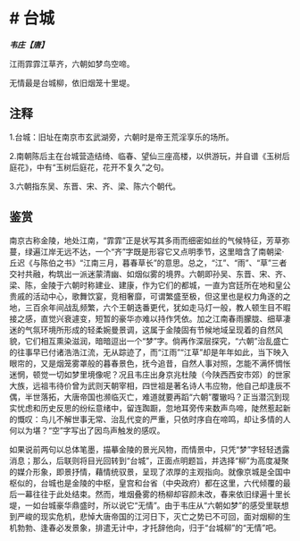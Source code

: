 # # 台城

***韦庄【唐】***

江雨霏霏江草齐，六朝如梦鸟空啼。

无情最是台城柳，依旧烟笼十里堤。

## 注释

1.台城：旧址在南京市玄武湖旁，六朝时是帝王荒淫享乐的场所。

2.南朝陈后主在台城营造结绮、临春、望仙三座高楼，以供游玩，并自谱《玉树后庭花》，中有“玉树后庭花，花开不复久”之句。

3.六朝指东吴、东晋、宋、齐、梁、陈六个朝代。

## 鉴赏

南京古称金陵，地处江南，“霏霏”正是状写其多雨而细密如丝的气候特征，芳草弥蔓，绿遍江岸无远不达，一个“齐”字既是形容它又点明季节，这里暗含了南朝梁·丘迟《与陈伯之书》“江南三月，暮春草长”的意思。总之，“江”、“雨”、“草”三者交衬共融，构筑出一派迷蒙清幽、如烟似雾的境界。六朝即孙吴、东晋、宋、齐、梁、陈，金陵于六朝时称建业、建康，作为它们的都城，一直为宫廷所在地和皇公贵戚的活动中心，歌舞饮宴，竞相奢靡，可谓繁盛至极，但这里也是权力角逐的之地，三百余年间战乱频繁，六个王朝迭番更代，犹如走马灯一般，教人顿生目不暇接之感，直觉兴衰遽变，短暂的豪华亦难以持作凭依。加之江南春雨朦胧、细草凄迷的气氛环境所形成的轻柔婉曼景调，这属于金陵固有节候地域呈现着的自然风貌，它们相互熏染滋润，暗暗逗出一个“梦”字。倘再作深层探究，“六朝”治乱盛亡的往事早已付诸浩浩江流，无从踪迹了，而“江雨”“江草”却是年年如此，当下映入眼帘的，又是烟笼雾罩般的暮春景色，抚今追昔，自然人事对照，怎能不满怀惆怅迷惘，顿觉一切如梦里境像呢？况且韦庄出身京兆杜陵（今陕西西安市郊）的世家大族，远祖韦待价曾为武则天朝宰相，四世祖是著名诗人韦应物，他自己却逢辰不偶，半世落拓，大唐帝国也濒临灭亡，难道就要再蹈“六朝”覆辙吗？正当潜沉到现实忧虑和历史反思的纷纭意绪中，留连踟蹰，忽地耳旁传来数声鸟啼，陡然惹起新的慨叹：鸟儿不解世事无常、治乱代变的严重，只依时序自在啼鸣，却让多情的人何以为堪？“空”字写出了因鸟声触发的感叹。

如果说前两句以总体笔墨，描摹金陵的景光风物，而情景中，只凭“梦”字轻轻透露消息；那么，后联则将目光回转到“台城”，正面点明题旨，并选择“柳”为高度凝聚的媒介形象，即景抒情，藉情统驭景，呈现了浓厚的主观指向。就像京城是全国中枢似的，台城也是金陵的中枢，皇宫和台省（中央政府）都在这里，六代倾覆的最后一幕往往于此处结束。然而，堆烟叠雾的杨柳却容颜未改，春来依旧绿遍十里长堤，一如台城豪华鼎盛时，所以说它“无情”。由于韦庄从“六朝如梦”的感受里联想到严峻的现实危机，悲悼大唐帝国的江河日下，灭亡之势已不可回，面对烟柳的生机勃勃、逢春必发景象，排遣无计中，才托辞他向，归于“台城柳”的“无情”吧。
